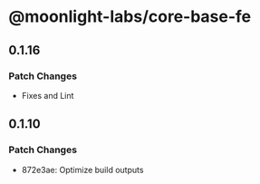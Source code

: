 # @moonlight-labs/core-base-fe

## 0.1.16

### Patch Changes

- Fixes and Lint

## 0.1.10

### Patch Changes

- 872e3ae: Optimize build outputs
